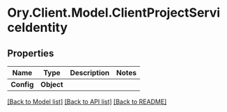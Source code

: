 # Ory.Client.Model.ClientProjectServiceIdentity

## Properties

Name | Type | Description | Notes
------------ | ------------- | ------------- | -------------
**Config** | **Object** |  | 

[[Back to Model list]](../README.md#documentation-for-models) [[Back to API list]](../README.md#documentation-for-api-endpoints) [[Back to README]](../README.md)

